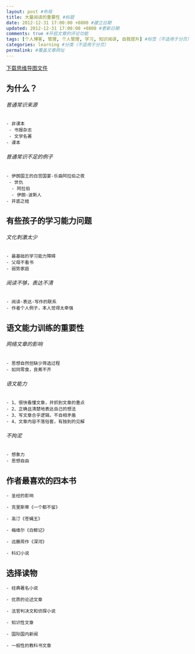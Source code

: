 ```yaml
---
layout: post #布局
title: 大量阅读的重要性 #标题
date: 2012-12-31 17:00:00 +0800 #建立日期
updated: 2012-12-31 17:00:00 +0800 #更新日期
comments: true #开启文章的评论功能
tags: [个人博客, 管理, 个人管理, 学习, 知识阅读, 自我提升] #标签（不适用于分页）
categories: learning #分类（不适用于分页）
permalink: #覆盖文章网址
---
```


[下载思维导图文件](https://docs.google.com/file/d/0B7UFT4BR96esbUF5UWlzZ0doc2s/edit?usp=sharing)

## 为什么？

###### 普通常识来源

	- 非课本
	 - 书报杂志
	 - 文学名著
	- 课本

###### 普通常识不足的例子

	- 伊朗国王的白宫国宴-乐曲阿拉伯之夜
	 - 世仇
	  - 阿拉伯
	  - 伊朗-波斯人
	- 井底之蛙

## 有些孩子的学习能力问题

###### 文化刺激太少

	- 最基础的学习能力障碍
	- 父母不看书
	- 弱势家庭

###### 阅读不够，表达不清

	- 阅读-表达-写作的联系
	- 作者个人例子，本人觉得太牵强

## 语文能力训练的重要性

###### 网络文章的影响

	- 思想自然但缺少筛选过程
	- 如同零食，良莠不齐

###### 语文能力

	- 1、很快看懂文章，并抓到文章的重点
	- 2、正确且清楚地表达自己的想法
	- 3、写文章合乎逻辑，不自相矛盾
	- 4、文章内容不落俗套，有独到的见解

###### 不拘泥

	- 想象力
	- 思想自由

## 作者最喜欢的四本书

	- 圣经的影响

	- 克里斯蒂《一个都不留》

	- 高汀《苍蝇王》

	- 梅维尔《白鲸记》

	- 远藤周作《深河》

	- 科幻小说

## 选择读物

	- 经典著名小说

	- 优质的论述文章

	- 法官判决文和侦探小说

	- 知识性文章

	- 国际国内新闻

	- 一般性的教科书文章